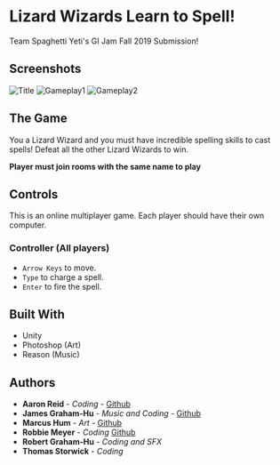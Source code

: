 # Lizard Wizards Learn to Spell!
Team Spaghetti Yeti's GI Jam Fall 2019 Submission!

## Screenshots

![Title](https://github.com/johnnybib/game-jam-fall-2019/blob/master/Screenshots/Title.jpg)
![Gameplay1](https://github.com/johnnybib/game-jam-fall-2019/blob/master/Screenshots/Gameplay1.png)
![Gameplay2](https://github.com/johnnybib/game-jam-fall-2019/blob/master/Screenshots/Gameplay2.png)

## The Game

You a Lizard Wizard and you must have incredible spelling skills to cast spells! Defeat all the other Lizard Wizards to win.

**Player must join rooms with the same name to play**

## Controls

This is an online multiplayer game. Each player should have their own computer.

### Controller (All players)

* `Arrow Keys` to move.
* `Type` to charge a spell.
* `Enter` to fire the spell.

## Built With

* Unity
* Photoshop (Art)
* Reason (Music)

## Authors

* **Aaron Reid** - *Coding* - [Github](https://github.com/reidaaron)
* **James Graham-Hu** - *Music and Coding* - [Github](https://github.com/johnnybib)
* **Marcus Hum** - *Art* - [Github](https://github.com/mlhum)
* **Robbie Meyer** - *Coding* [Github](https://github.com/robbiemeyer)
* **Robert Graham-Hu** - *Coding and SFX*
* **Thomas Storwick** - *Coding*
